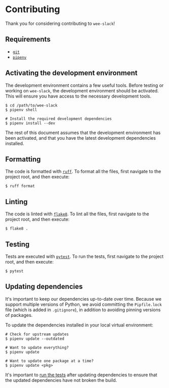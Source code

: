 # Contributing

Thank you for considering contributing to `wee-slack`!

## Requirements

* [`git`](https://git-scm.com)
* [`pipenv`](https://github.com/pypa/pipenv)

## Activating the development environment

The development environment contains a few useful tools. Before testing or
working on `wee-slack`, the development environment should be activated. This
will ensure you have access to the necessary development tools.

```
$ cd /path/to/wee-slack
$ pipenv shell

# Install the required development dependencies
$ pipenv install --dev
```

The rest of this document assumes that the development environment has been
activated, and that you have the latest development dependencies installed.

## Formatting

The code is formatted with [`ruff`](https://docs.astral.sh/ruff/). To format
all the files, first navigate to the project root, and then execute:

```
$ ruff format
```

## Linting

The code is linted with [`flake8`](https://flake8.pycqa.org/). To lint all the
files, first navigate to the project root, and then execute:

```
$ flake8 .
```

## Testing

Tests are executed with [`pytest`](https://pytest.org/). To run the tests,
first navigate to the project root, and then execute:

```
$ pytest
```

## Updating dependencies

It's important to keep our dependencies up-to-date over time. Because we support
multiple versions of Python, we avoid committing the `Pipfile.lock` file (which
is added in `.gitignore`), in addition to avoiding pinning versions of packages.

To update the dependencies installed in your local virtual environment:

```
# Check for upstream updates
$ pipenv update --outdated

# Want to update everything?
$ pipenv update

# Want to update one package at a time?
$ pipenv update <pkg>
```

It's important to [run the tests](#testing) after updating dependencies to
ensure that the updated dependencies have not broken the build.

